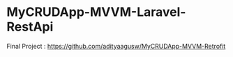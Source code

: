 # MyCRUDApp-MVVM-Laravel-RestApi
Final Project : https://github.com/adityaagusw/MyCRUDApp-MVVM-Retrofit
